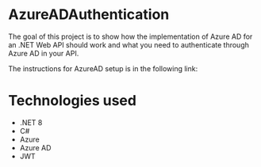 # AzureADAuthentication

The goal of this project is to show how the implementation of Azure AD for an .NET Web API should work and what you need to authenticate through Azure AD in your API.

The instructions for AzureAD setup is in the following link:


# Technologies used
- .NET 8
- C#
- Azure
- Azure AD
- JWT
